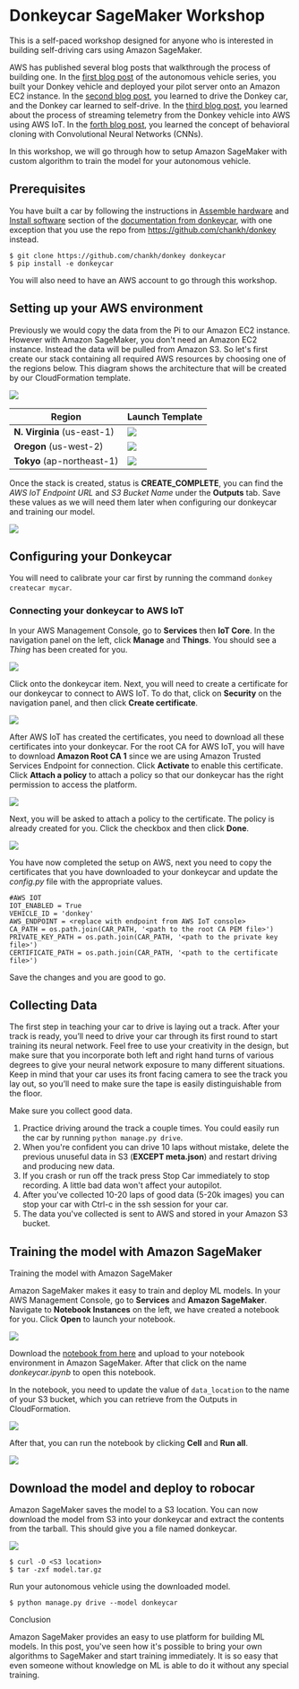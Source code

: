 # Donkeycar SageMaker Workshop

This is a self-paced workshop designed for anyone who is interested in building self-driving cars
using Amazon SageMaker.

AWS has published several blog posts that walkthrough the process of building one. In the [first blog
post](https://aws.amazon.com/blogs/ai/build-an-autonomous-vehicle-on-aws-and-race-it-at-the-reinvent-robocar-rally/) 
of the autonomous vehicle series, you built your Donkey vehicle and deployed your pilot server onto
an Amazon EC2 instance. In the [second blog post](https://aws.amazon.com/blogs/ai/build-an-autonomous-vehicle-part-2-driving-your-vehicle/), you
learned to drive the Donkey car, and the Donkey car learned to self-drive. In the [third blog post](https://aws.amazon.com/blogs/ai/building-an-autonomous-vehicle-part-3-connecting-your-autonomous-vehicle/),
you learned about the process of streaming telemetry from the Donkey vehicle into AWS using AWS IoT.
In the [forth blog post](https://aws.amazon.com/blogs/machine-learning/building-an-autonomous-vehicle-part-4-using-behavioral-cloning-with-apache-mxnet-for-your-self-driving-car/),
you learned the concept of behavioral cloning with Convolutional Neural Networks (CNNs).

In this workshop, we will go through how to setup Amazon SageMaker with custom algorithm to train
the model for your autonomous vehicle.

## Prerequisites

You have built a car by following the instructions in [Assemble
hardware](http://docs.donkeycar.com/guide/build_hardware/) and [Install
software](http://docs.donkeycar.com/guide/install_software/) section of the [documentation from
donkeycar](http://docs.donkeycar.com/), with one exception that you use the repo from
https://github.com/chankh/donkey instead.

```
$ git clone https://github.com/chankh/donkey donkeycar 
$ pip install -e donkeycar
```

You will also need to have an AWS account to go through this workshop. 

## Setting up your AWS environment

Previously we would copy the data from the Pi to our Amazon EC2 instance. However with Amazon
SageMaker, you don't need an Amazon EC2 instance. Instead the data will be pulled from Amazon S3. So
let's first create our stack containing all required AWS resources by choosing one of the regions
below. This diagram shows the architecture that will be created by our CloudFormation template.

<img src="images/architecture.png">

| Region | Launch Template |
| ------------- | ------------- |
| **N. Virginia** (us-east-1) | [<img src="images/deploy-to-aws.png">](https://console.aws.amazon.com/cloudformation/home?region=us-east-1#/stacks/new?stackName=donkeycar&templateURL=https://s3.amazonaws.com/khk-us-east-1/sagemaker/donkeycar/donkeycar-workshop.yaml) |
| **Oregon** (us-west-2) | [<img src="images/deploy-to-aws.png">](https://console.aws.amazon.com/cloudformation/home?region=us-west-2#/stacks/new?stackName=donkeycar&templateURL=https://s3.amazonaws.com/khk-us-east-1/sagemaker/donkeycar/donkeycar-workshop.yaml) |
| **Tokyo** (ap-northeast-1) | [<img src="images/deploy-to-aws.png">](https://console.aws.amazon.com/cloudformation/home?region=ap-northeast-1#/stacks/new?stackName=donkeycar&templateURL=https://s3.amazonaws.com/khk-us-east-1/sagemaker/donkeycar/donkeycar-workshop.yaml) |

Once the stack is created, status is **CREATE_COMPLETE**, you can find the _AWS IoT Endpoint URL_
and _S3 Bucket Name_ under the **Outputs** tab. Save these values as we will need them later when
configuring our donkeycar and training our model.

<img src="images/cfn-output.png">

## Configuring your Donkeycar

You will need to calibrate your car first by running the command  ``donkey createcar mycar``.  

### Connecting your donkeycar to AWS IoT

In your AWS Management Console, go to **Services** then **IoT Core**. In the navigation panel on the
left, click **Manage** and **Things**. You should see a _Thing_ has been created for you.

<img src="images/iot-things.png">

Click onto the donkeycar item. Next, you will need to create a certificate for our donkeycar to
connect to AWS IoT. To do that, click on **Security** on the navigation panel, and then click
**Create certificate**.

<img src="images/iot-certificates.png">

After AWS IoT has created the certificates, you need to download all these certificates into your
donkeycar. For the root CA for AWS IoT, you will have to download **Amazon Root CA 1** since we are
using Amazon Trusted Services Endpoint for connection. Click **Activate** to enable this certificate.
Click **Attach a policy** to attach a policy so that our donkeycar has the right permission to access
the platform.

<img src="images/iot-certificates-2.png">

Next, you will be asked to attach a policy to the certificate. The policy is already created for
you. Click the checkbox and then click **Done**.

<img src="images/iot-policy.png">

You have now completed the setup on AWS, next you need to copy the certificates that you have
downloaded to your donkeycar and update the _config.py_ file with the appropriate values.

```
#AWS IOT
IOT_ENABLED = True
VEHICLE_ID = 'donkey'
AWS_ENDPOINT = <replace with endpoint from AWS IoT console>
CA_PATH = os.path.join(CAR_PATH, '<path to the root CA PEM file>')
PRIVATE_KEY_PATH = os.path.join(CAR_PATH, '<path to the private key file>')
CERTIFICATE_PATH = os.path.join(CAR_PATH, '<path to the certificate file>')
```

Save the changes and you are good to go.

## Collecting Data

The first step in teaching your car to drive is laying out a track. After your track is ready,
you’ll need to drive your car through its first round to start training its neural network. Feel
free to use your creativity in the design, but make sure that you incorporate both left and right
hand turns of various degrees to give your neural network exposure to many different situations.
Keep in mind that your car uses its front facing camera to see the track you lay out, so you’ll need
to make sure the tape is easily distinguishable from the floor. 

Make sure you collect good data.

1. Practice driving around the track a couple times. You could easily run the car by running ```python manage.py drive```.
2. When you're confident you can drive 10 laps without mistake, delete the previous unuseful data in S3 (**EXCEPT meta.json**) and restart driving and producing new data.
3. If you crash or run off the track press Stop Car immediately to stop recording. A little bad data 
won't affect your autopilot.
4. After you've collected 10-20 laps of good data (5-20k images) you can stop your car with Ctrl-c in
the ssh session for your car.
5. The data you've collected is sent to AWS and stored in your Amazon S3 bucket.



## Training the model with Amazon SageMaker

Training the model with Amazon SageMaker

Amazon SageMaker makes it easy to train and deploy ML models. In your AWS Management Console, go to
**Services** and **Amazon SageMaker**. Navigate to **Notebook Instances** on the left, we have
created a notebook for you. Click **Open** to launch your notebook.

<img src="images/sagemaker-notebook.png">

Download the [notebook from
here](https://raw.githubusercontent.com/chankh/donkeycar-sagemaker/master/notebook/donkeycar.ipynb)
and upload to your notebook environment in Amazon SageMaker. After that click on the name
_donkeycar.ipynb_ to open this notebook.

In the notebook, you need to update the value of `data_location` to the name of your S3 bucket,
which you can retrieve from the Outputs in CloudFormation.

<img src="images/sagemaker-s3.png">

After that, you can run the notebook by clicking **Cell** and **Run all**.

<img src="images/notebook-run-all.png">

## Download the model and deploy to robocar

Amazon SageMaker saves the model to a S3 location. You can now download the model from S3 into your
donkeycar and extract the contents from the tarball. This should give you a file named donkeycar.

<img src="images/download-model.png">

```
$ curl -O <S3 location>
$ tar -zxf model.tar.gz
```

Run your autonomous vehicle using the downloaded model.

```
$ python manage.py drive --model donkeycar
```

Conclusion

Amazon SageMaker provides an easy to use platform for building ML models. In this post, you've seen
how it's possible to bring your own algorithms to SageMaker and start training immediately. It is so
easy that even someone without knowledge on ML is able to do it without any special training.

